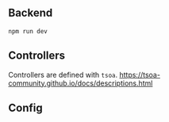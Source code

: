 ## Backend
`npm run dev`

## Controllers
Controllers are defined with `tsoa`.
https://tsoa-community.github.io/docs/descriptions.html


## Config
